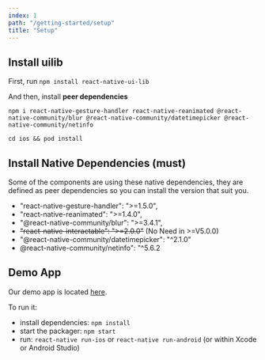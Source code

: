 ```yaml
---
index: 1
path: "/getting-started/setup"
title: "Setup"
---
```


## Install uilib

First, run `npm install react-native-ui-lib`

And then, install **peer dependencies**

```
npm i react-native-gesture-handler react-native-reanimated @react-native-community/blur @react-native-community/datetimepicker @react-native-community/netinfo

cd ios && pod install
```

## Install Native Dependencies (must)

Some of the components are using these native dependencies, they are defined as peer dependencies so you can install the version that suit you.

- "react-native-gesture-handler": ">=1.5.0",
- "react-native-reanimated": ">=1.4.0",
- "@react-native-community/blur": ">=3.4.1",
- ~~"react-native-interactable": ">=2.0.0"~~ (No Need in >=V5.0.0)
- "@react-native-community/datetimepicker": "^2.1.0"
- @react-native-community/netinfo": "^5.6.2

## Demo App

Our demo app is located [here](https://github.com/wix/react-native-ui-lib/tree/master/demo).

To run it:

- install dependencies: `npm install`
- start the packager: `npm start`
- run: `react-native run-ios` or `react-native run-android` (or within Xcode or Android Studio)
